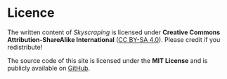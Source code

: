 # Licence
<!-- #SQUARK live!
| dest = info/licence
| index = info
| date = 2025 May 11
-->

The written content of *Skyscraping* is licensed under **Creative Commons Attribution-ShareAlike International** ([CC BY-SA 4.0](https://creativecommons.org/licenses/by-sa/4.0/deed.en)). Please credit if you redistribute!

The source code of this site is licensed under the **MIT License** and is publicly available on [GitHub](https://github.com/Sup2point0/skyscraping).
